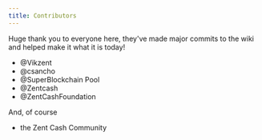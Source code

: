 ```yaml
---
title: Contributors
---
```


Huge thank you to everyone here, they've made major commits to the wiki and helped make it what it is today!

* @Vikzent
* @csancho
* @SuperBlockchain Pool
* @Zentcash
* @ZentCashFoundation

And, of course

* the Zent Cash Community
